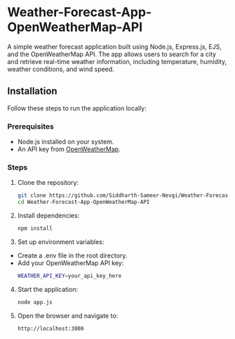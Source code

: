 # Weather-Forecast-App-OpenWeatherMap-API

A simple weather forecast application built using Node.js, Express.js, EJS, and the OpenWeatherMap API. The app allows users to search for a city and retrieve real-time weather information, including temperature, humidity, weather conditions, and wind speed.

## Installation
Follow these steps to run the application locally:

### Prerequisites
- Node.js installed on your system.
- An API key from [OpenWeatherMap](https://openweathermap.org/).

### Steps
1. Clone the repository:
   ```bash
   git clone https://github.com/Siddharth-Sameer-Nevgi/Weather-Forecast-App-OpenWeatherMap-API.git
   cd Weather-Forecast-App-OpenWeatherMap-API
2. Install dependencies:
   ```bash
   npm install
3. Set up environment variables:
- Create a .env file in the root directory.
- Add your OpenWeatherMap API key:
  ```bash
  WEATHER_API_KEY=your_api_key_here
4. Start the application:
   ```bash
   node app.js
5. Open the browser and navigate to:
   ```bash
   http://localhost:3000
